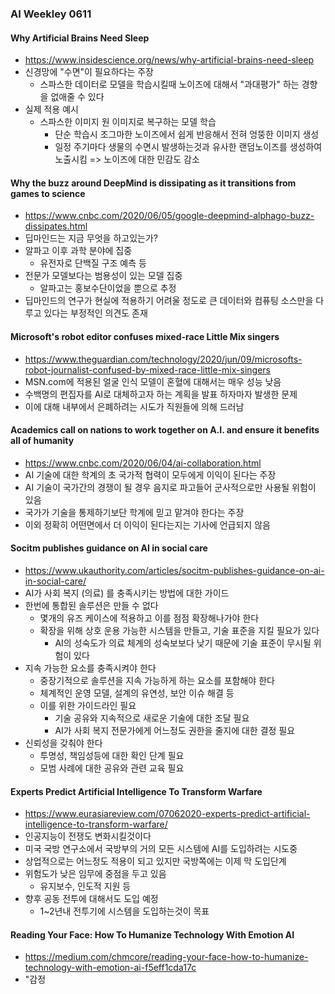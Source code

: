 ### AI Weekley 0611

#### Why Artificial Brains Need Sleep
- https://www.insidescience.org/news/why-artificial-brains-need-sleep
- 신경망에 "수면"이 필요하다는 주장
  - 스파스한 데이터로 모델을 학습시킬때 노이즈에 대해서 "과대평가" 하는 경향을 없애줄 수 있다
- 실제 적용 예시
  - 스파스한 이미지 원 이미지로 복구하는 모델 학습
    - 단순 학습시 조그마한 노이즈에서 쉽게 반응해서 전혀 엉뚱한 이미지 생성
    - 일정 주기마다 생물의 수면시 발생하는것과 유사한 랜덤노이즈를 생성하여 노출시킴 => 노이즈에 대한 민감도 감소
  


#### Why the buzz around DeepMind is dissipating as it transitions from games to science
- https://www.cnbc.com/2020/06/05/google-deepmind-alphago-buzz-dissipates.html
- 딥마인드는 지금 무엇을 하고있는가?
- 알파고 이후 과학 분야에 집중
  - 유전자로 단백질 구조 예측 등
- 전문가 모델보다는 범용성이 있는 모델 집중
  - 알파고는 홍보수단이었을 뿐으로 추정
- 딥마인드의 연구가 현실에 적용하기 어려울 정도로 큰 데이터와 컴퓨팅 소스만을 다루고 있다는 부정적인 의견도 존재



#### Microsoft's robot editor confuses mixed-race Little Mix singers
- https://www.theguardian.com/technology/2020/jun/09/microsofts-robot-journalist-confused-by-mixed-race-little-mix-singers
- MSN.com에 적용된 얼굴 인식 모델이 혼혈에 대해서는 매우 성능 낮음
- 수백명의 편집자를 AI로 대체하고자 하는 계획을 발표 하자마자 발생한 문제
- 이에 대해 내부에서 은폐하려는 시도가 직원들에 의해 드러남



#### Academics call on nations to work together on A.I. and ensure it benefits all of humanity
- https://www.cnbc.com/2020/06/04/ai-collaboration.html
- AI 기술에 대한 학계의 초 국가적 협력이 모두에게 이익이 된다는 주장
- AI 기술이 국가간의 경쟁이 될 경우 음지로 파고들어 군사적으로만 사용될 위험이 있음
- 국가가 기술을 통제하기보단 학계에 믿고 맡겨야 한다는 주장
- 이외 정확히 어떤면에서 더 이익이 된다는지는 기사에 언급되지 않음



#### Socitm publishes guidance on AI in social care
- https://www.ukauthority.com/articles/socitm-publishes-guidance-on-ai-in-social-care/
- AI가 사회 복지 (의료) 를 충족시키는 방법에 대한 가이드
- 한번에 통합된 솔루션은 만들 수 없다
  - 몇개의 유즈 케이스에 적용하고 이를 점점 확장해나가야 한다
  - 확장을 위해 상호 운용 가능한 시스템을 만들고, 기술 표준을 지킬 필요가 있다
    - AI의 성숙도가 의료 체계의 성숙보보다 낮기 때문에 기술 표준이 무시될 위험이 있다
- 지속 가능한 요소를 충족시켜야 한다
  - 중장기적으로 솔루션을 지속 가능하게 하는 요소를 포함해야 한다
  - 체계적인 운영 모델, 설계의 유연성, 보안 이슈 해결 등
  - 이를 위한 가이드라인 필요
    - 기술 공유와 지속적으로 새로운 기술에 대한 조달 필요
    - AI가 사회 복지 전문가에게 어느정도 권한을 줄지에 대한 결정 필요
- 신뢰성을 갖춰야 한다
  - 투명성, 책임성등에 대한 확인 단계 필요
  - 모범 사례에 대한 공유와 관련 교육 필요



#### Experts Predict Artificial Intelligence To Transform Warfare
- https://www.eurasiareview.com/07062020-experts-predict-artificial-intelligence-to-transform-warfare/
- 인공지능이 전쟁도 변화시킬것이다
- 미국 국방 연구소에서 국방부의 거의 모든 시스템에 AI를 도입하려는 시도중
- 상업적으로는 어느정도 적용이 되고 있지만 국방쪽에는 이제 막 도입단계
- 위험도가 낮은 임무에 중점을 두고 있음
  - 유지보수, 인도적 지원 등
- 향후 공동 전투에 대해서도 도입 예정
  - 1~2년내 전투기에 시스템을 도입하는것이 목표


#### Reading Your Face: How To Humanize Technology With Emotion AI
- https://medium.com/chmcore/reading-your-face-how-to-humanize-technology-with-emotion-ai-f5eff1cda17c
- "감정








